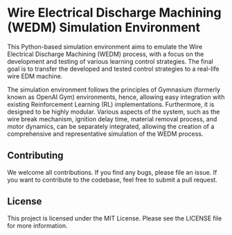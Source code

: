 # Wire Electrical Discharge Machining (WEDM) Simulation Environment

This Python-based simulation environment aims to emulate the Wire Electrical Discharge Machining (WEDM) process, with a focus on the development and testing of various learning control strategies. The final goal is to transfer the developed and tested control strategies to a real-life wire EDM machine.

The simulation environment follows the principles of Gymnasium (formerly known as OpenAI Gym) environments, hence, allowing easy integration with existing Reinforcement Learning (RL) implementations. Furthermore, it is designed to be highly modular. Various aspects of the system, such as the wire break mechanism, ignition delay time, material removal process, and motor dynamics, can be separately integrated, allowing the creation of a comprehensive and representative simulation of the WEDM process.

## Contributing
We welcome all contributions. If you find any bugs, please file an issue. If you want to contribute to the codebase, feel free to submit a pull request.

## License
This project is licensed under the MIT License. Please see the LICENSE file for more information.